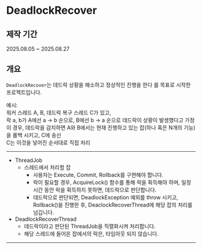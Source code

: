 # DeadlockRecover

## 제작 기간
2025.08.05 ~ 2025.08.27

## 개요

`DeadlockRecover`는 데드락 상황을 해소하고 정상적인 진행을 한다 를 목표로 시작한 프로젝트입니다.

예시:  
워커 스레드 A, B, 데드락 복구 스레드 C가 있고,  
락 a, b가 A에선 a -> b 순으로, B에선 b -> a 순으로 데드락이 상황이 발생했다고 가정  
이 경우, 데드락을 감지하면 A와 B에서는 현재 진행하고 있는 잡(하나 혹은 N개의 기능)을 롤백 시키고, C에 송신  
C는 이것을 넣어진 순서대로 직접 처리  

---

* ThreadJob
  * 스레드에서 처리할 잡
    * 사용자는 Execute, Commit, Rollback를 구현해야 합니다.
    * 락이 필요할 경우, AcquireLock() 함수를 통해 락을 획득해야 하며, 일정 시간 동안 락을 획득하지 못하면, 데드락으로 판단합니다.
    * 데드락으로 판단되면, DeadlockException 예외를 throw 시키고, Rollback()을 진행한 후, DeaclockRecoverThread에 해당 잡의 처리를 넘깁니다.
* DeadlockRecoverThread
  * 데드락이라고 판단된 ThreadJob을 직렬화시켜 처리합니다.
  * 해당 스레드에 들어온 잡에서의 락은, 타임아웃 되지 않습니다.

---
